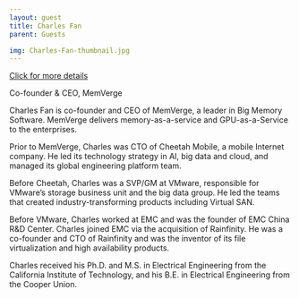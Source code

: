 ```yaml
---
layout: guest
title: Charles Fan
parent: Guests

img: Charles-Fan-thumbnail.jpg
---
```




<div class="badge-base LI-profile-badge" data-locale="en_US" data-size="medium" data-theme="light" data-type="VERTICAL" data-vanity="charlesfan1" data-version="v1"><a class="badge-base__link LI-simple-link" href="https://www.linkedin.com/in/charlesfan1?trk=profile-badge">Click for more details</a></div>



Co-founder &amp; CEO, MemVerge



Charles Fan is co-founder and CEO of MemVerge, a leader in Big Memory Software.  MemVerge delivers memory-as-a-service and GPU-as-a-Service to the enterprises.



Prior to MemVerge, Charles was CTO of Cheetah Mobile, a mobile Internet company.  He led its technology strategy in AI, big data and cloud, and managed its global engineering platform team.



Before Cheetah, Charles was a SVP/GM at VMware, responsible for VMware’s storage business unit and the big data group.  He led the teams that created industry-transforming products including Virtual SAN.



Before VMware, Charles worked at EMC and was the founder of EMC China R&amp;D Center.  Charles joined EMC via the acquisition of Rainfinity.  He was a co-founder and CTO of Rainfinity and was the inventor of its file virtualization and high availability products.



Charles received his Ph.D. and M.S. in Electrical Engineering from the California Institute of Technology, and his B.E. in Electrical Engineering from the Cooper Union.
